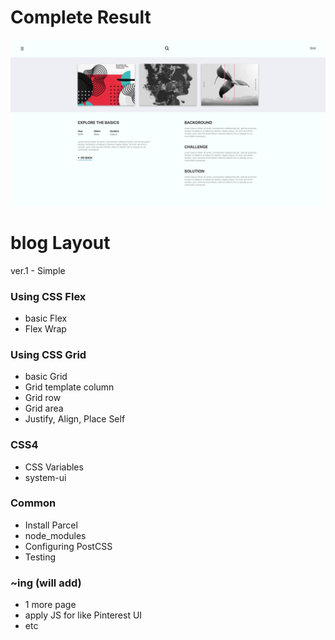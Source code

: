 # Complete Result

![blog Layout](./images/blog_layout.png)

# blog Layout

ver.1 - Simple

### Using CSS Flex
- basic Flex
- Flex Wrap

### Using CSS Grid
- basic Grid
- Grid template column
- Grid row
- Grid area
- Justify, Align, Place Self

### CSS4
- CSS Variables
- system-ui

### Common
- Install Parcel
- node_modules
- Configuring PostCSS
- Testing

### ~ing (will add)
- 1 more page
- apply JS for like Pinterest UI
- etc